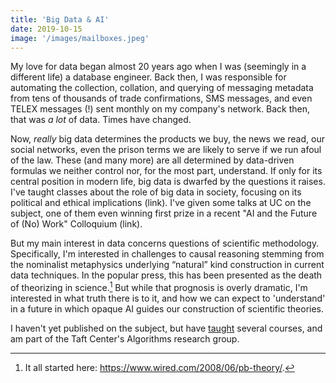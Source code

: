 ```yaml
---
title: 'Big Data & AI'
date: 2019-10-15
image: '/images/mailboxes.jpeg'
---
```


My love for data began almost 20 years ago when I was (seemingly in a different life) a database engineer. Back then, I was responsible for automating the collection, collation, and querying of messaging metadata from tens of thousands of trade confirmations, SMS messages, and even TELEX messages (!) sent monthly on my company's network. Back then, that was *a lot* of data. Times have changed. 

Now, *really* big data determines the products we buy, the news we read, our social networks, even the prison terms we are likely to serve if we run afoul of the law. These (and many more) are all determined by data-driven formulas we neither control nor, for the most part, understand. If only for its central position in modern life, big data is dwarfed by the questions it raises. I've taught classes about the role of big data in society, focusing on its political and ethical implications (link). I've given some talks at UC on the subject, one of them even winning first prize in a recent "AI and the Future of (No) Work" Colloquium (link). 

But my main interest in data concerns questions of scientific methodology. Specifically, I'm interested  in challenges to causal reasoning stemming from the nominalist metaphysics underlying “natural” kind construction in current data techniques. In the popular press, this has been presented as the death of theorizing in science.[^1] But while that prognosis is overly dramatic, I'm interested in what truth there is to it, and how we can expect to 'understand' in a future in which opaque AI guides our construction of scientific theories.

I haven't yet published on the subject, but have [taught](/teaching) several courses, and am part of the Taft Center's Algorithms research group.

[^1]: It all started here: https://www.wired.com/2008/06/pb-theory/.

